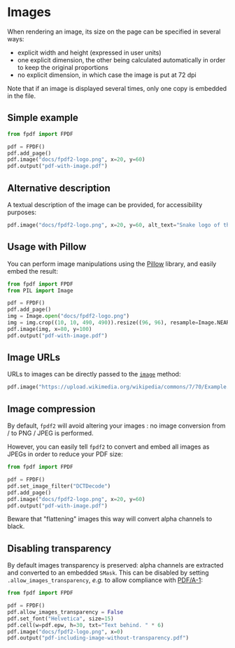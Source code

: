 # Images #

When rendering an image, its size on the page can be specified in several ways:

* explicit width and height (expressed in user units)
* one explicit dimension, the other being calculated automatically in order to keep the original proportions
* no explicit dimension, in which case the image is put at 72 dpi

Note that if an image is displayed several times, only one copy is embedded in the file.


## Simple example ##

```python
from fpdf import FPDF

pdf = FPDF()
pdf.add_page()
pdf.image("docs/fpdf2-logo.png", x=20, y=60)
pdf.output("pdf-with-image.pdf")
```


## Alternative description ##

A textual description of the image can be provided, for accessibility purposes:

```python
pdf.image("docs/fpdf2-logo.png", x=20, y=60, alt_text="Snake logo of the fpdf2 library")
```


## Usage with Pillow ##

You can perform image manipulations using the [Pillow](https://pillow.readthedocs.io/en/stable/) library,
and easily embed the result:

```python
from fpdf import FPDF
from PIL import Image

pdf = FPDF()
pdf.add_page()
img = Image.open("docs/fpdf2-logo.png")
img = img.crop((10, 10, 490, 490)).resize((96, 96), resample=Image.NEAREST)
pdf.image(img, x=80, y=100)
pdf.output("pdf-with-image.pdf")
```


## Image URLs ##

URLs to images can be directly passed to the [`image`](fpdf/fpdf.html#fpdf.fpdf.FPDF.image) method:

```python
pdf.image("https://upload.wikimedia.org/wikipedia/commons/7/70/Example.png")
```


## Image compression ##

By default, `fpdf2` will avoid altering your images :
no image conversion from / to PNG / JPEG is performed.

However, you can easily tell `fpdf2` to convert and embed all images as JPEGs in order to reduce your PDF size:

```python
from fpdf import FPDF

pdf = FPDF()
pdf.set_image_filter("DCTDecode")
pdf.add_page()
pdf.image("docs/fpdf2-logo.png", x=20, y=60)
pdf.output("pdf-with-image.pdf")
```

Beware that "flattening" images this way will convert alpha channels to black.


## Disabling transparency ##

By default images transparency is preserved:
alpha channels are extracted and converted to an embedded `SMask`.
This can be disabled by setting `.allow_images_transparency`,
_e.g._ to allow compliance with [PDF/A-1](https://en.wikipedia.org/wiki/PDF/A#Description):

```python
from fpdf import FPDF

pdf = FPDF()
pdf.allow_images_transparency = False
pdf.set_font("Helvetica", size=15)
pdf.cell(w=pdf.epw, h=30, txt="Text behind. " * 6)
pdf.image("docs/fpdf2-logo.png", x=0)
pdf.output("pdf-including-image-without-transparency.pdf")
```
